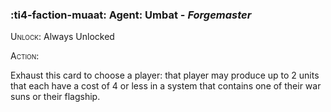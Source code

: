 ### :ti4-faction-muaat: **Agent**: Umbat - _Forgemaster_

<span style="font-variant:small-caps;">Unlock</span>: Always Unlocked

<span style="font-variant:small-caps;">Action</span>:

Exhaust this card to choose a player: that player may produce up to 2 units that each have a cost of 4 or less in a system that contains one of their war suns or their flagship.
